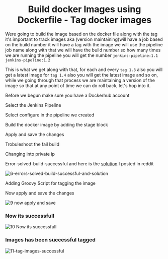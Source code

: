 <div align="center">

# Build docker Images using Dockerfile - Tag docker images

</div>

Were going to build the image based on the docker file along with the tag it's important 
to track images aka (version maintaining)will have a job based on the build number 
it will have a tag with the image we will use the pipeline job name along with 
that we will have the build number so how many times we are running the pipeline 
you will get the number `jenkins-pipeline:1.1` `jenkins-pipeline:1.2` 

This is what we get along with that, for each and every `tag 1.3` also you will get a 
latest image for `tag 1.4` also you will get the latest image and so on, while we going 
through that process we are maintaining a version of the image so that at any 
point of time we can do roll back, let's hop into it.

Before we begun make sure you have a Dockerhub account

Select the Jenkins Pipeline

Select configure in the pipeline we created

Build the docker image by adding the stage block 

Apply and save the changes

Trobuleshoot the fail build

Changing into private ip

Error-solved-build-successful and here is the [solution](https://www.reddit.com/user/Mohanse7/comments/y9ocfs/solution_permission_was_denied_while_trying_to/) I posted in reddit 

![6-errors-solved-build-successful-and-solution](https://user-images.githubusercontent.com/58173938/197314956-e587a2cf-9474-43c2-9f9c-3aefc10a37db.png)

Adding Groovy Script for tagging the image

Now apply and save the changes

![9 now apply and save](https://user-images.githubusercontent.com/58173938/197315247-6cd7174d-7636-499f-807e-5541e5cffa3f.png)

### Now its successfull

![10 Now its successfull](https://user-images.githubusercontent.com/58173938/197315272-387f8698-b3c4-45b0-9b91-7033414811fc.png)

### Images has been successful tagged

![11-tag-images-successful](https://user-images.githubusercontent.com/58173938/197315324-8352f690-7231-48f2-a55c-e34a1de891c7.png)
